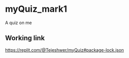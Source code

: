# myQuiz_mark1
A quiz on me

## Working link
https://replit.com/@Tejeshwer/myQuiz#package-lock.json
